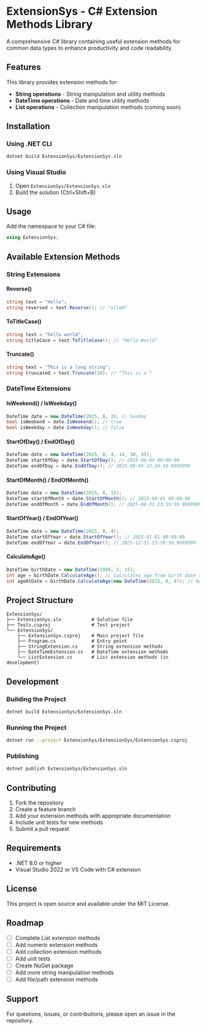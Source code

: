 # ExtensionSys - C# Extension Methods Library

A comprehensive C# library containing useful extension methods for common data types to enhance productivity and code readability.

## Features

This library provides extension methods for:
- **String operations** - String manipulation and utility methods
- **DateTime operations** - Date and time utility methods
- **List operations** - Collection manipulation methods (coming soon)

## Installation

### Using .NET CLI
```bash
dotnet build ExtensionSys/ExtensionSys.sln
```

### Using Visual Studio
1. Open `ExtensionSys/ExtensionSys.sln`
2. Build the solution (Ctrl+Shift+B)

## Usage

Add the namespace to your C# file:
```csharp
using ExtensionSys;
```

## Available Extension Methods

### String Extensions

#### Reverse()
```csharp
string text = "Hello";
string reversed = text.Reverse(); // "olleH"
```

#### ToTitleCase()
```csharp
string text = "hello world";
string titleCase = text.ToTitleCase(); // "Hello World"
```

#### Truncate()
```csharp
string text = "This is a long string";
string truncated = text.Truncate(10); // "This is a "
```

### DateTime Extensions

#### IsWeekend() / IsWeekday()
```csharp
DateTime date = new DateTime(2025, 8, 3); // Sunday
bool isWeekend = date.IsWeekend(); // true
bool isWeekday = date.IsWeekday(); // false
```

#### StartOfDay() / EndOfDay()
```csharp
DateTime date = new DateTime(2025, 8, 4, 14, 30, 45);
DateTime startOfDay = date.StartOfDay(); // 2025-08-04 00:00:00
DateTime endOfDay = date.EndOfDay(); // 2025-08-04 23:59:59.9999999
```

#### StartOfMonth() / EndOfMonth()
```csharp
DateTime date = new DateTime(2025, 8, 15);
DateTime startOfMonth = date.StartOfMonth(); // 2025-08-01 00:00:00
DateTime endOfMonth = date.EndOfMonth(); // 2025-08-31 23:59:59.9999999
```

#### StartOfYear() / EndOfYear()
```csharp
DateTime date = new DateTime(2025, 8, 4);
DateTime startOfYear = date.StartOfYear(); // 2025-01-01 00:00:00
DateTime endOfYear = date.EndOfYear(); // 2025-12-31 23:59:59.9999999
```

#### CalculateAge()
```csharp
DateTime birthDate = new DateTime(1990, 5, 15);
int age = birthDate.CalculateAge(); // Calculates age from birth date to today
int ageAtDate = birthDate.CalculateAge(new DateTime(2025, 8, 4)); // Age at specific date
```

## Project Structure

```
ExtensionSys/
├── ExtensionSys.sln           # Solution file
├── Tests.csproj               # Test project
└── ExtensionSys/
    ├── ExtensionSys.csproj    # Main project file
    ├── Program.cs             # Entry point
    ├── StringExtension.cs     # String extension methods
    ├── DateTimeExtension.cs   # DateTime extension methods
    └── ListExtension.cs       # List extension methods (in development)
```

## Development

### Building the Project
```bash
dotnet build ExtensionSys/ExtensionSys.sln
```

### Running the Project
```bash
dotnet run --project ExtensionSys/ExtensionSys/ExtensionSys.csproj
```

### Publishing
```bash
dotnet publish ExtensionSys/ExtensionSys.sln
```

## Contributing

1. Fork the repository
2. Create a feature branch
3. Add your extension methods with appropriate documentation
4. Include unit tests for new methods
5. Submit a pull request

## Requirements

- .NET 8.0 or higher
- Visual Studio 2022 or VS Code with C# extension

## License

This project is open source and available under the MIT License.

## Roadmap

- [ ] Complete List extension methods
- [ ] Add numeric extension methods
- [ ] Add collection extension methods
- [ ] Add unit tests
- [ ] Create NuGet package
- [ ] Add more string manipulation methods
- [ ] Add file/path extension methods

## Support

For questions, issues, or contributions, please open an issue in the repository.